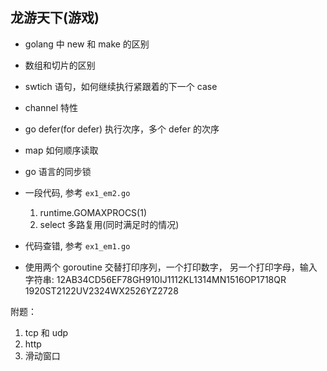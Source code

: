 

## 龙游天下(游戏) 

- golang 中 new 和 make 的区别

- 数组和切片的区别

- swtich 语句，如何继续执行紧跟着的下一个 case

- channel 特性

- go defer(for defer) 执行次序，多个 defer 的次序 

- map 如何顺序读取

- go 语言的同步锁

-  一段代码, 参考 `ex1_em2.go`
	1. runtime.GOMAXPROCS(1)
	2. select 多路复用(同时满足时的情况)

- 代码查错, 参考 ` ex1_em1.go `

- 使用两个 goroutine 交替打印序列，一个打印数字，
	另一个打印字母，输入字符串: 
	12AB34CD56EF78GH910IJ1112KL1314MN1516OP1718QR
	1920ST2122UV2324WX2526YZ2728



附题：
1. tcp 和 udp
2. http
3. 滑动窗口
